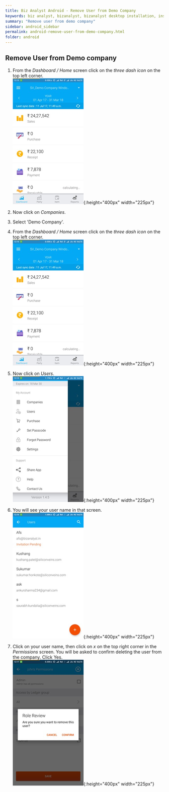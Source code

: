 ```yaml
---
title: Biz Analyst Android - Remove User from Demo Company
keywords: biz analyst, bizanalyst, bizanalyst desktop installation, install, bizanalyst installation, sync interval, biz analyst sync, bizanalyst sync, biz analyst sync interval
summary: "Remove user from demo company"
sidebar: android_sidebar
permalink: android-remove-user-from-demo-company.html
folder: android
---
```


## Remove User from Demo company

1. From the *Dashboard / Home* screen click on the *three dash icon* on the top left corner.  
![Dashboard](images/android-permissions/android-permission-1.jpg "Dashboard"){:height="400px" width="225px"}  

2. Now click on *Companies*.

3. Select 'Demo Company'.

4. From the *Dashboard / Home* screen click on the *three dash icon* on the top left corner.  
![Dashboard](images/android-permissions/android-permission-1.jpg "Dashboard"){:height="400px" width="225px"}  

5. Now click on *Users*.  
![More menu](images/android-permissions/android-permission-2.jpg "More menu"){:height="400px" width="225px"}

6. You will see your user name in that screen.  
![Users list](images/android-permissions/android-permission-3.jpg "Users list"){:height="400px" width="225px"}

7. Click on your user name, then click on *x* on the top right corner in the *Permissions* screen. You will be asked to confirm deleting the user from the company. Click Yes.  
![Remove user](images/android-permissions/android-permission-10.jpg "Remove User"){:height="400px" width="225px"}